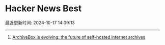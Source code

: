# Hacker News Best

最近更新时间: 2024-10-17 14:09:13

--- 
1. [ArchiveBox is evolving: the future of self-hosted internet archives](https://docs.sweeting.me/s/archivebox-plugin-ecosystem-announcement) 
